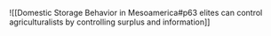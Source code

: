 ![[Domestic Storage Behavior in Mesoamerica#p63 elites can control agriculturalists by controlling surplus and information]]